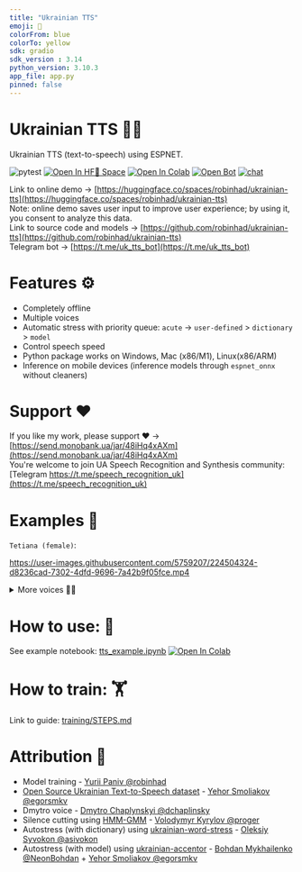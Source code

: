 ```yaml
---
title: "Ukrainian TTS"
emoji: 🐌
colorFrom: blue
colorTo: yellow
sdk: gradio
sdk_version : 3.14
python_version: 3.10.3
app_file: app.py
pinned: false
---
```


# Ukrainian TTS 📢🤖
Ukrainian TTS (text-to-speech) using ESPNET.

![pytest](https://github.com/robinhad/ukrainian-tts/actions/workflows/hf-sync.yml/badge.svg)
[![Open In HF🤗 Space ](https://img.shields.io/badge/Open%20Demo-%F0%9F%A4%97%20Space-yellow)](https://huggingface.co/spaces/robinhad/ukrainian-tts)
[![Open In Colab](https://colab.research.google.com/assets/colab-badge.svg)](https://colab.research.google.com/github/robinhad/ukrainian-tts/blob/main/tts_example.ipynb)
[![Open Bot](https://img.shields.io/badge/Open%20Bot%20🤖-Telegram-blue)](https://t.me/uk_tts_bot)
[![chat](https://img.shields.io/badge/chat-Telegram-blue)](https://t.me/speech_recognition_uk)

Link to online demo -> [https://huggingface.co/spaces/robinhad/ukrainian-tts](https://huggingface.co/spaces/robinhad/ukrainian-tts)  
Note: online demo saves user input to improve user experience; by using it, you consent to analyze this data.   
Link to source code and models -> [https://github.com/robinhad/ukrainian-tts](https://github.com/robinhad/ukrainian-tts)  
Telegram bot -> [https://t.me/uk_tts_bot](https://t.me/uk_tts_bot)  

# Features ⚙️
- Completely offline
- Multiple voices
- Automatic stress with priority queue: `acute` -> `user-defined` > `dictionary` > `model`
- Control speech speed
- Python package works on Windows, Mac (x86/M1), Linux(x86/ARM)
- Inference on mobile devices (inference models through `espnet_onnx` without cleaners)


# Support ❤️
If you like my work, please support ❤️ -> [https://send.monobank.ua/jar/48iHq4xAXm](https://send.monobank.ua/jar/48iHq4xAXm)   
You're welcome to join UA Speech Recognition and Synthesis community: [Telegram https://t.me/speech_recognition_uk](https://t.me/speech_recognition_uk)
# Examples 🤖

`Tetiana (female)`:

https://user-images.githubusercontent.com/5759207/224504324-d8236cad-7302-4dfd-9696-7a42b9f05fce.mp4


<details>
  <summary>More voices 📢🤖</summary>

`Dmytro (male)`:

https://user-images.githubusercontent.com/5759207/224504354-f84f74d3-fa46-497c-9604-4b63ba45989f.mp4


`Lada (female)`:

https://user-images.githubusercontent.com/5759207/224504360-ec198ac2-647c-4238-99ef-b6f074d633fd.mp4


`Mykyta (male)`:

https://user-images.githubusercontent.com/5759207/224504363-0227e8bf-8c1c-49ad-8602-8cbf8feaa82b.mp4

</details>


# How to use: 📢

See example notebook: [tts_example.ipynb](./tts_example.ipynb)  [![Open In Colab](https://colab.research.google.com/assets/colab-badge.svg)](https://colab.research.google.com/github/robinhad/ukrainian-tts/blob/main/tts_example.ipynb)

# How to train: 🏋️
Link to guide: [training/STEPS.md](training/STEPS.md)


# Attribution 🤝

- Model training - [Yurii Paniv @robinhad](https://github.com/robinhad)   
- [Open Source Ukrainian Text-to-Speech dataset](https://github.com/egorsmkv/ukrainian-tts-datasets) - [Yehor Smoliakov @egorsmkv](https://github.com/egorsmkv)   
- Dmytro voice - [Dmytro Chaplynskyi @dchaplinsky](https://github.com/dchaplinsky)  
- Silence cutting using [HMM-GMM](https://github.com/proger/uk) - [Volodymyr Kyrylov @proger](https://github.com/proger)  
- Autostress (with dictionary) using [ukrainian-word-stress](https://github.com/lang-uk/ukrainian-word-stress) - [Oleksiy Syvokon @asivokon](https://github.com/asivokon)    
- Autostress (with model) using [ukrainian-accentor](https://github.com/egorsmkv/ukrainian-accentor) - [Bohdan Mykhailenko @NeonBohdan](https://github.com/NeonBohdan) + [Yehor Smoliakov @egorsmkv](https://github.com/egorsmkv)    
